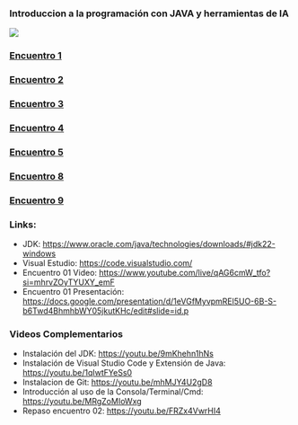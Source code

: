 ### Introduccion a la programación con JAVA y herramientas de IA

![](images/cover.png)

### [Encuentro 1](doc/01-encuentro/README.md)
### [Encuentro 2](doc/02-encuentro/README.md)
### [Encuentro 3](doc/03-encuentro/README.md)
### [Encuentro 4](doc/04-encuentro/README.md)
### [Encuentro 5](doc/05-encuentro/README.md)
### [Encuentro 8](doc/08-encuentro/README.md)
### [Encuentro 9](doc/09-encuentro/README.md)


### Links:

- JDK: https://www.oracle.com/java/technologies/downloads/#jdk22-windows
- Visual Estudio: https://code.visualstudio.com/
- Encuentro 01 Video: https://www.youtube.com/live/qAG6cmW_tfo?si=mhrvZOyTYUXY_emF
- Encuentro 01 Presentación: https://docs.google.com/presentation/d/1eVGfMyvpmREl5UO-6B-S-b6Twd4BhmhbWY05jkutKHc/edit#slide=id.p

### Videos Complementarios

- Instalación del JDK: https://youtu.be/9mKhehn1hNs
- Instalación de Visual Studio Code y Extensión de Java: https://youtu.be/1qIwtFYeSs0 
- Instalacion de Git: https://youtu.be/mhMJY4U2gD8
- Introducción al uso de la Consola/Terminal/Cmd: https://youtu.be/MRgZoMIoWxg
- Repaso encuentro 02: https://youtu.be/FRZx4VwrHI4